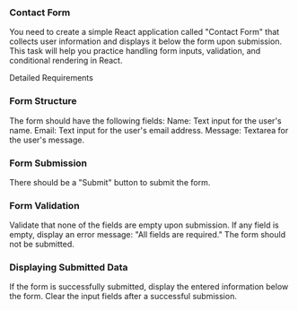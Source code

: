 ### Contact Form

You need to create a simple React application called "Contact Form" that collects user information and displays it below the form upon submission. This task will help you practice handling form inputs, validation, and conditional rendering in React.

Detailed Requirements

### Form Structure

The form should have the following fields:
Name: Text input for the user's name.
Email: Text input for the user's email address.
Message: Textarea for the user's message.

### Form Submission

There should be a "Submit" button to submit the form.

### Form Validation

Validate that none of the fields are empty upon submission.
If any field is empty, display an error message: "All fields are required." The form should not be submitted.

### Displaying Submitted Data

If the form is successfully submitted, display the entered information below the form.
Clear the input fields after a successful submission.
